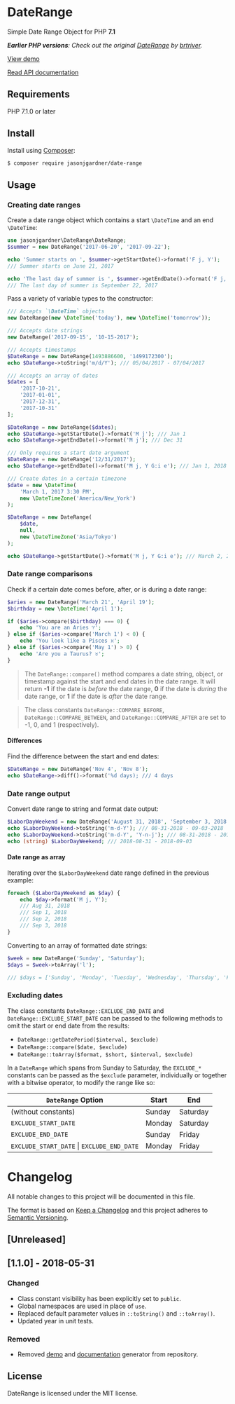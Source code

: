 # DateRange
Simple Date Range Object for PHP __7.1__

*__Earlier PHP versions__: Check out the original [DateRange](https://github.com/brtriver/date-range) by 
[brtriver](https://github.com/brtriver/).*

[View demo](http://jasongardner.co/demos/date-range/)

[Read API documentation](http://jasongardner.co/docs/date-range/)

## Requirements
PHP 7.1.0 or later

## Install

Install using [Composer](https://packagist.org/packages/jasonjgardner/date-range):

```bash
$ composer require jasonjgardner/date-range
```

## Usage

### Creating date ranges
Create a date range object which contains a start `\DateTime` and an end `\DateTime`:

~~~php
use jasonjgardner\DateRange\DateRange;
$summer = new DateRange('2017-06-20', '2017-09-22');

echo 'Summer starts on ', $summer->getStartDate()->format('F j, Y');
/// Summer starts on June 21, 2017

echo 'The last day of summer is ', $summer->getEndDate()->format('F j, Y');
/// The last day of summer is September 22, 2017
~~~

Pass a variety of variable types to the constructor:

~~~php
/// Accepts `\DateTime` objects
new DateRange(new \DateTime('today'), new \DateTime('tomorrow'));

/// Accepts date strings
new DateRange('2017-09-15', '10-15-2017');

/// Accepts timestamps
$DateRange = new DateRange(1493886600, '1499172300');
echo $DateRange->toString('m/d/Y'); /// 05/04/2017 - 07/04/2017

/// Accepts an array of dates
$dates = [
	'2017-10-21',
	'2017-01-01',
	'2017-12-31',
	'2017-10-31'
];

$DateRange = new DateRange($dates);
echo $DateRange->getStartDate()->format('M j'); /// Jan 1
echo $DateRange->getEndDate()->format('M j'); /// Dec 31

/// Only requires a start date argument
$DateRange = new DateRange('12/31/2017');
echo $DateRange->getEndDate()->format('M j, Y G:i e'); /// Jan 1, 2018 0:00 UTC

/// Create dates in a certain timezone
$date = new \DateTime(
	'March 1, 2017 3:30 PM',
	new \DateTimeZone('America/New_York')
);

$DateRange = new DateRange(
	$date,
	null,
	new \DateTimeZone('Asia/Tokyo')
);

echo $DateRange->getStartDate()->format('M j, Y G:i e'); /// March 2, 2017 4:30 AM Asia/Tokyo
~~~

### Date range comparisons

Check if a certain date comes before, after, or is during a date range:

~~~php
$aries = new DateRange('March 21', 'April 19');
$birthday = new \DateTime('April 1');

if ($aries->compare($birthday) === 0) {
	echo 'You are an Aries ♈';
} else if ($aries->compare('March 1') < 0) {
	echo 'You look like a Pisces ♓';
} else if ($aries->compare('May 1') > 0) {
	echo 'Are you a Taurus? ♉';
}
~~~

> The `DateRange::compare()` method compares a date string, object, or timestamp against the start and end dates in the
date range. It will return __-1__ if the date is *before* the date range, __0__ if the date is *during* the date range,
or __1__ if the date is *after* the date range.

> The class constants `DateRange::COMPARE_BEFORE`, `DateRange::COMPARE_BETWEEN`, and `DateRange::COMPARE_AFTER` are set 
to -1, 0, and 1 (respectively).

#### Differences

Find the difference between the start and end dates:

~~~php
$DateRange = new DateRange('Nov 4', 'Nov 8');
echo $DateRange->diff()->format('%d days); /// 4 days 
~~~

### Date range output

Convert date range to string and format date output:

~~~php
$LaborDayWeekend = new DateRange('August 31, 2018', 'September 3, 2018');
echo $LaborDayWeekend->toString('m-d-Y'); /// 08-31-2018 - 09-03-2018
echo $LaborDayWeekend->toString('m-d-Y', 'Y-n-j'); /// 08-31-2018 - 2018-9-3
echo (string) $LaborDayWeekend; /// 2018-08-31 - 2018-09-03
~~~

#### Date range as array

Iterating over the `$LaborDayWeekend` date range defined in the previous example:

~~~php
foreach ($LaborDayWeekend as $day) {
	echo $day->format('M j, Y');
	/// Aug 31, 2018
	/// Sep 1, 2018
	/// Sep 2, 2018
	/// Sep 3, 2018
}
~~~

Converting to an array of formatted date strings:

~~~php
$week = new DateRange('Sunday', 'Saturday');
$days = $week->toArray('l');

/// $days = ['Sunday', 'Monday', 'Tuesday', 'Wednesday', 'Thursday', 'Friday', 'Saturday']
~~~

### Excluding dates

The class constants `DateRange::EXCLUDE_END_DATE` and `DateRange::EXCLUDE_START_DATE` can be passed to the following
methods to omit the start or end date from the results:

- `DateRange::getDatePeriod($interval, $exclude)`
- `DateRange::compare($date, $exclude)`
- `DateRange::toArray($format, $short, $interval, $exclude)`

In a `DateRange` which spans from Sunday to Saturday, the `EXCLUDE_*` constants can be passed as the `$exclude`
parameter, individually or together with a bitwise operator, to modify the range like so:

| `DateRange` Option                             | Start   | End       |
|------------------------------------------------|---------|-----------|
| (without constants)                            | Sunday  | Saturday  |
| `EXCLUDE_START_DATE`                           | Monday  | Saturday  |
| `EXCLUDE_END_DATE`                             | Sunday  | Friday    |
| `EXCLUDE_START_DATE` &#124; `EXCLUDE_END_DATE` | Monday  | Friday    |

# Changelog
All notable changes to this project will be documented in this file.

The format is based on [Keep a Changelog](http://keepachangelog.com/en/1.0.0/)
and this project adheres to [Semantic Versioning](http://semver.org/spec/v2.0.0.html).

## [Unreleased]

## [1.1.0] - 2018-05-31
### Changed
- Class constant visibility has been explicitly set to `public`.
- Global namespaces are used in place of `use`.
- Replaced default parameter values in `::toString()` and `::toArray()`.
- Updated year in unit tests.

### Removed
- Removed [demo](http://jasongardner.co/demos/date-range/) and [documentation](http://jasongardner.co/docs/date-range/) 
generator from repository.

## License
DateRange is licensed under the MIT license.
